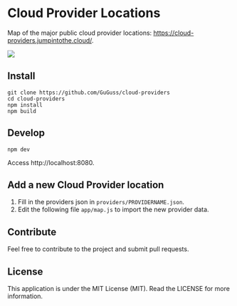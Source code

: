 # Cloud Provider Locations

Map of the major public cloud provider locations: https://cloud-providers.jumpintothe.cloud/.

![](https://where.jumpintothe.cloud/assets/images/map.png)

## Install

```
git clone https://github.com/GuGuss/cloud-providers
cd cloud-providers
npm install
npm build
```

## Develop

```
npm dev
```

Access http://localhost:8080.

## Add a new Cloud Provider location

1. Fill in the providers json in `providers/PROVIDERNAME.json`.
2. Edit the following file `app/map.js` to import the new provider data.

## Contribute

Feel free to contribute to the project and submit pull requests.

## License

This application is under the MIT License (MIT). Read the LICENSE for more information.
